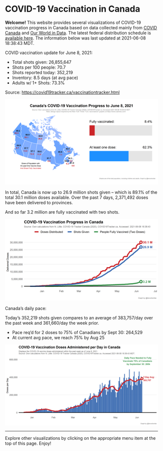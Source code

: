 COVID-19 Vaccination in Canada
==============================

**Welcome!** This website provides several visualizations of COVID-19
vaccination progress in Canada based on data collected mainly from
[COVID Canada](https://covid19tracker.ca/vaccinationtracker.html) and
[Our World in Data](https://ourworldindata.org/covid-vaccinations). The
latest federal distribution schedule is [available
here](https://www.canada.ca/en/public-health/services/diseases/2019-novel-coronavirus-infection/prevention-risks/covid-19-vaccine-treatment/vaccine-rollout.html).
The information below was last updated at 2021-06-08 18:38:43 MDT.

COVID vaccination update for June 8, 2021:

-   Total shots given: 26,855,647
-   Shots per 100 people: 70.7
-   Shots reported today: 352,219
-   Inventory: 8.5 days (at avg pace)
-   Adults w/ 1+ Shots: 73.3%

Source:
<a href="https://covid19tracker.ca/vaccinationtracker.html" class="uri">https://covid19tracker.ca/vaccinationtracker.html</a>

![](Plots/plot_main.png)

In total, Canada is now up to 26.9 million shots given – which is 89.1%
of the total 30.1 million doses available. Over the past 7 days,
2,371,492 doses have been delivered to provinces.

And so far 3.2 million are fully vaccinated with two shots.

![](Plots/plot_total.png)

Canada’s daily pace:

Today’s 352,219 shots given compares to an average of 383,757/day over
the past week and 361,660/day the week prior.

-   Pace req’d for 2 doses to 75% of Canadians by Sept 30: 264,529
-   At current avg pace, we reach 75% by Aug 25

![](Plots/pace_national.png)

------------------------------------------------------------------------

Explore other visualizations by clicking on the appropriate menu item at
the top of this page. Enjoy!
